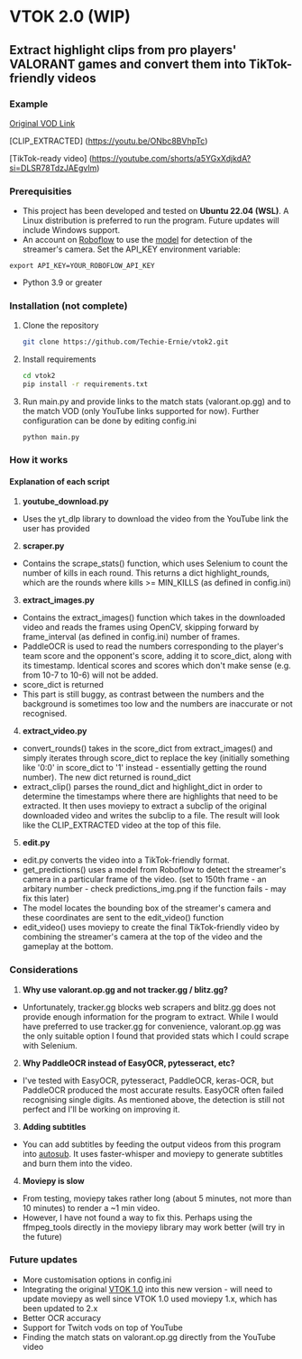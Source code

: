 # VTOK 2.0 (WIP)

## Extract highlight clips from pro players' VALORANT games and convert them into TikTok-friendly videos

### Example
[Original VOD Link](https://www.youtube.com/watch?v=dWUe6yjbxv4)


[CLIP_EXTRACTED] (https://youtu.be/ONbc8BVhpTc)


[TikTok-ready video] (https://youtube.com/shorts/a5YGxXdjkdA?si=DLSR78TdzJAEgvlm)




### Prerequisities
- This project has been developed and tested on **Ubuntu 22.04 (WSL)**. A Linux distribution is preferred to run the program. Future updates will include Windows support. 
- An account on [Roboflow](roboflow.com) to use the [model](https://universe.roboflow.com/clipsfail/streamer-webcams) for detection of the streamer's camera. Set the API_KEY environment variable: 
```
export API_KEY=YOUR_ROBOFLOW_API_KEY
```
- Python 3.9 or greater


### Installation (not complete)
1. Clone the repository
    ```bash
    git clone https://github.com/Techie-Ernie/vtok2.git
    ```
2. Install requirements 
    ```bash
    cd vtok2
    pip install -r requirements.txt
    ```
3. Run main.py and provide links to the match stats (valorant.op.gg) and to the match VOD (only YouTube links supported for now). Further configuration can be done by editing config.ini

    ```
    python main.py
    ```

### How it works
#### Explanation of each script 
1. **youtube_download.py**
- Uses the yt_dlp library to download the video from the YouTube link the user has provided 
2. **scraper.py**
- Contains the scrape_stats() function, which uses Selenium to count the number of kills in each round. This returns a dict highlight_rounds, which are the rounds where kills >= MIN_KILLS (as defined in config.ini)
3. **extract_images.py**
- Contains the extract_images() function which takes in the downloaded video and reads the frames using OpenCV, skipping forward by frame_interval (as defined in config.ini) number of frames. 
- PaddleOCR is used to read the numbers corresponding to the player's team score and the opponent's score, adding it to score_dict, along with its timestamp. Identical scores and scores which don't make sense (e.g. from 10-7 to 10-6) will not be added.
- score_dict is returned
- This part is still buggy, as contrast between the numbers and the background is sometimes too low and the numbers are inaccurate or not recognised.

4. **extract_video.py**
- convert_rounds() takes in the score_dict from extract_images() and simply iterates through score_dict to replace the key (initially something like '0:0' in score_dict to '1' instead - essentially getting the round number). The new dict returned is round_dict
- extract_clip() parses the round_dict and highlight_dict in order to determine the timestamps where there are highlights that need to be extracted. It then uses moviepy to extract a subclip of the original downloaded video and writes the subclip to a file. The result will look like the CLIP_EXTRACTED video at the top of this file. 

5. **edit.py**
- edit.py converts the video into a TikTok-friendly format. 
- get_predictions() uses a model from Roboflow to detect the streamer's camera in a particular frame of the video. (set to 150th frame - an arbitary number - check predictions_img.png if the function fails - may fix this later)
- The model locates the bounding box of the streamer's camera and these coordinates are sent to the edit_video() function
- edit_video() uses moviepy to create the final TikTok-friendly video by combining the streamer's camera at the top of the video and the gameplay at the bottom.

### Considerations
1. **Why use valorant.op.gg and not tracker.gg / blitz.gg?**
- Unfortunately, tracker.gg blocks web scrapers and blitz.gg does not provide enough information for the program to extract. While I would have preferred to use tracker.gg for convenience, valorant.op.gg was the only suitable option I found that provided stats which I could scrape with Selenium. 

2. **Why PaddleOCR instead of EasyOCR, pytesseract, etc?**
- I've tested with EasyOCR, pytesseract, PaddleOCR, keras-OCR, but PaddleOCR produced the most accurate results. EasyOCR often failed recognising single digits. As mentioned above, the detection is still not perfect and I'll be working on improving it. 

3. **Adding subtitles** 
- You can add subtitles by feeding the output videos from this program into [autosub](https://github.com/Techie-Ernie/autosub). It uses faster-whisper and moviepy to generate subtitles and burn them into the video. 

4. **Moviepy is slow** 
- From testing, moviepy takes rather long (about 5 minutes, not more than 10 minutes) to render a ~1 min video. 
- However, I have not found a way to fix this. Perhaps using the ffmpeg_tools directly in the moviepy library may work better (will try in the future)


### Future updates
- More customisation options in config.ini
- Integrating the original [VTOK 1.0](https://github.com/Techie-Ernie/vtok) into this new version - will need to update moviepy as well since VTOK 1.0 used moviepy 1.x, which has been updated to 2.x 
- Better OCR accuracy 
- Support for Twitch vods on top of YouTube
- Finding the match stats on valorant.op.gg directly from the YouTube video
